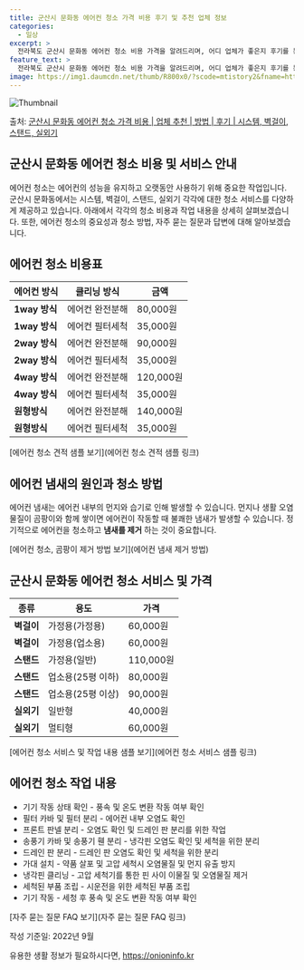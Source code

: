 ```yaml
---
title: 군산시 문화동 에어컨 청소 가격 비용 후기 및 추천 업체 정보
categories:
  - 일상
excerpt: >
  전라북도 군산시 문화동 에어컨 청소 비용 가격을 알려드리며, 어디 업체가 좋은지 후기를 통해 알아보겠습니다. 현재 글에서는 시스템, 벽걸이, 스탠드, 실외기 각각에 대해 청소 비용이 나와 있으니 참고하시면 되겠습니다. 에어컨 분해 청소 방법 보기 👈 클릭셀프 에어컨 청소 방법 보기👈 클릭군산시 문화동 에어컨 청소 비용시스템에어컨 방식클리닝방식금액1way 방식에어컨 완전분해80,000원1way 방식에어컨 필터세척35,000원2way 방식에어컨 완전분해90,000원2way 방식에어컨 필터세척35,000원4way 방식에어컨 완전분해120,000원4way 방식에어컨 필터세척35,000원원형방식에어컨 완전분해140,000원원형방식에어컨 필터세척35,000원에어컨 청소 견적 샘플 보기 👈 클릭에어컨 냄새의 원인에어..
feature_text: >
  전라북도 군산시 문화동 에어컨 청소 비용 가격을 알려드리며, 어디 업체가 좋은지 후기를 통해 알아보겠습니다. 현재 글에서는 시스템, 벽걸이, 스탠드, 실외기 각각에 대해 청소 비용이 나와 있으니 참고하시면 되겠습니다. 에어컨 분해 청소 방법 보기 👈 클릭셀프 에어컨 청소 방법 보기👈 클릭군산시 문화동 에어컨 청소 비용시스템에어컨 방식클리닝방식금액1way 방식에어컨 완전분해80,000원1way 방식에어컨 필터세척35,000원2way 방식에어컨 완전분해90,000원2way 방식에어컨 필터세척35,000원4way 방식에어컨 완전분해120,000원4way 방식에어컨 필터세척35,000원원형방식에어컨 완전분해140,000원원형방식에어컨 필터세척35,000원에어컨 청소 견적 샘플 보기 👈 클릭에어컨 냄새의 원인에어..
image: https://img1.daumcdn.net/thumb/R800x0/?scode=mtistory2&fname=https%3A%2F%2Fblog.kakaocdn.net%2Fdn%2FnCjvL%2FbtsHynkFFSJ%2Fwx4kiiBeDUzCfKqv6Uflkk%2Fimg.webp
---
```


![Thumbnail](https://img1.daumcdn.net/thumb/R800x0/?scode=mtistory2&fname=https%3A%2F%2Fblog.kakaocdn.net%2Fdn%2FnCjvL%2FbtsHynkFFSJ%2Fwx4kiiBeDUzCfKqv6Uflkk%2Fimg.webp)

<p>출처: <a href="https://onioninfo.kr/entry/%EA%B5%B0%EC%82%B0%EC%8B%9C-%EB%AC%B8%ED%99%94%EB%8F%99-%EC%97%90%EC%96%B4%EC%BB%A8-%EC%B2%AD%EC%86%8C-%EA%B0%80%EA%B2%A9-%EB%B9%84%EC%9A%A9-%EC%97%85%EC%B2%B4-%EC%B6%94%EC%B2%9C-%EB%B0%A9%EB%B2%95-%ED%9B%84%EA%B8%B0-%EC%8B%9C%EC%8A%A4%ED%85%9C-%EB%B2%BD%EA%B1%B8%EC%9D%B4-%EC%8A%A4%ED%83%A0%EB%93%9C-%EC%8B%A4%EC%99%B8%EA%B8%B0" rel="dofollow">군산시 문화동 에어컨 청소 가격 비용 | 업체 추천 | 방법 | 후기 | 시스템, 벽걸이, 스탠드, 실외기</a> </p>

## 군산시 문화동 에어컨 청소 비용 및 서비스 안내



에어컨 청소는 에어컨의 성능을 유지하고 오랫동안 사용하기 위해 중요한 작업입니다. 군산시 문화동에서는 시스템, 벽걸이, 스탠드, 실외기
각각에 대한 청소 서비스를 다양하게 제공하고 있습니다. 아래에서 각각의 청소 비용과 작업 내용을 상세히 살펴보겠습니다. 또한, 에어컨 청소의
중요성과 청소 방법, 자주 묻는 질문과 답변에 대해 알아보겠습니다.

## 에어컨 청소 비용표

에어컨 방식 | 클리닝 방식 | 금액  
---|---|---  
**1way 방식** | 에어컨 완전분해 | 80,000원  
**1way 방식** | 에어컨 필터세척 | 35,000원  
**2way 방식** | 에어컨 완전분해 | 90,000원  
**2way 방식** | 에어컨 필터세척 | 35,000원  
**4way 방식** | 에어컨 완전분해 | 120,000원  
**4way 방식** | 에어컨 필터세척 | 35,000원  
**원형방식** | 에어컨 완전분해 | 140,000원  
**원형방식** | 에어컨 필터세척 | 35,000원  
  
[에어컨 청소 견적 샘플 보기](에어컨 청소 견적 샘플 링크)



## 에어컨 냄새의 원인과 청소 방법

에어컨 냄새는 에어컨 내부의 먼지와 습기로 인해 발생할 수 있습니다. 먼지나 생활 오염물질이 곰팡이와 함께 쌓이면 에어컨이 작동할 때 불쾌한
냄새가 발생할 수 있습니다. 정기적으로 에어컨을 청소하고 **냄새를 제거** 하는 것이 중요합니다.

[에어컨 청소, 곰팡이 제거 방법 보기](에어컨 냄새 제거 방법)



## 군산시 문화동 에어컨 청소 서비스 및 가격

종류 | 용도 | 가격  
---|---|---  
**벽걸이** | 가정용(가정용) | 60,000원  
**벽걸이** | 가정용(업소용) | 60,000원  
**스탠드** | 가정용(일반) | 110,000원  
**스탠드** | 업소용(25평 이하) | 80,000원  
**스탠드** | 업소용(25평 이상) | 90,000원  
**실외기** | 일반형 | 40,000원  
**실외기** | 멀티형 | 60,000원  
  
[에어컨 청소 서비스 및 작업 내용 샘플 보기](에어컨 청소 서비스 샘플 링크)



## 에어컨 청소 작업 내용

  * 기기 작동 상태 확인 - 풍속 및 온도 변환 작동 여부 확인
  * 필터 카바 및 필터 분리 - 에어컨 내부 오염도 확인
  * 프론트 판넬 분리 - 오염도 확인 및 드레인 판 분리를 위한 작업
  * 송풍기 카바 및 송풍기 휀 분리 - 냉각핀 오염도 확인 및 세척을 위한 분리
  * 드레인 판 분리 - 드레인 판 오염도 확인 및 세척을 위한 분리
  * 가대 설치 - 약품 살포 및 고압 세척시 오염물질 및 먼지 유출 방지
  * 냉각핀 클리닝 - 고압 세척기를 통한 핀 사이 이물질 및 오염물질 제거
  * 세척된 부품 조립 - 시운전을 위한 세척된 부품 조립
  * 기기 작동 - 세청 후 풍속 및 온도 변환 작동 여부 확인

[자주 묻는 질문 FAQ 보기](자주 묻는 질문 FAQ 링크)



작성 기준일: 2022년 9월



 

유용한 생활 정보가 필요하시다면, <a href="https://onioninfo.kr" rel="dofollow">https://onioninfo.kr</a>


